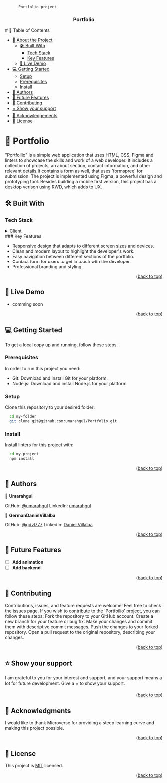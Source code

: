
          Portfolio project

<a name="readme-top"></a>
<div align="center">
  <h3><b>Portfolio </b></h3>
</div>
<!-- TABLE OF CONTENTS -->
# 📗 Table of Contents

- [📖 About the Project](#about-project)
  - [🛠 Built With](#built-with)
    - [Tech Stack](#tech-stack)
    - [Key Features](#key-features)
  - [🚀 Live Demo](#live-demo)
- [💻 Getting Started](#getting-started)
  - [Setup](#setup)
  - [Prerequisites](#prerequisites)
  - [Install](#install)
- [👥 Authors](#authors)
- [🔭 Future Features](#future-features)
- [🤝 Contributing](#contributing)
- [⭐️ Show your support](#support)
- [🙏 Acknowledgements](#acknowledgements)
- [📝 License](#license)

<!-- PROJECT DESCRIPTION -->

# 📖 Portfolio <a name="about-project"></a>

"Portfoilio" is a simple web application that uses HTML, CSS, Figma and linters to showcase the skills and work of a web developer. It includes a collection of projects, an about section, contact information, and other relevant details.It contains a form as well, that uses 'formspree' for submission. The project is implemented using Figma, a powerful design and prototyping tool. Besides building a mobile first version, this project has a desktop verison using RWD, which adds to UX. 

## 🛠 Built With <a name="built-with"></a>

### Tech Stack <a name="tech-stack"></a>
<details>
  <summary>Client</summary>
  <ul>
    <li>HTML</li>
    <li>CSS</li>
  </ul>
</details
<!-- Features -->
### Key Features <a name="key-features"></a>
<ul>
<li> Responsive design that adapts to different screen sizes and devices.</li>
<li> Clean and modern layout to highlight the developer's work.</li>
<li> Easy navigation between different sections of the portfolio.</li>
<li> Contact form for users to get in touch with the developer.</li>
<li> Professional branding and styling.</li>
</ul>

<p align="right">(<a href="#readme-top">back to top</a>)</p>

<!-- LIVE DEMO -->

## 🚀 Live Demo <a name="live-demo"></a>
- comming soon

<p align="right">(<a href="#readme-top">back to top</a>)</p>

<!-- GETTING STARTED -->

## 💻 Getting Started <a name="getting-started"></a>

To get a local copy up and running, follow these steps.

### Prerequisites

In order to run this project you need:
- Git: Download and install Git for your platform.
- Node.js: Download and install Node.js for your platform

### Setup

Clone this repository to your desired folder:

```sh
  cd my-folder
  git clone git@github.com:umarahgul/Portfolio.git
```

### Install

Install linters for this project with:

```sh
  cd my-project
  npm install
```

<p align="right">(<a href="#readme-top">back to top</a>)</p>

<!-- AUTHORS -->

## 👥 Authors <a name="authors"></a>


👤 **Umarahgul**

GitHub: [@umarahgul](https://github.com/umarahgul)
LinkedIn: [umarahgul](https://www.linkedein.com/umarahgul)

👤 **GermanDanielVillalba**

GitHub: [@gdvl777](https://github.com/gdvl777)
LinkedIn: [Daniel Villalba](https://www.linkedin.com/in/daniel-villalba)



<p align="right">(<a href="#readme-top">back to top</a>)</p>

<!-- FUTURE FEATURES -->

## 🔭 Future Features <a name="future-features"></a>
- [ ] **Add animation**
- [ ] **Add backend**

<p align="right">(<a href="#readme-top">back to top</a>)</p>

<!-- CONTRIBUTING -->
## 🤝 Contributing <a name="contributing"></a>
Contributions, issues, and feature requests are welcome!
Feel free to check the issues page.
If you wish to contribute to the 'Portfoilio' project, you can follow these steps:
Fork the repository to your GitHub account.
Create a new branch for your feature or bug fix.
Make your changes and commit them with descriptive commit messages.
Push the changes to your forked repository.
Open a pull request to the original repository, describing your changes.
<p align="right">(<a href="#readme-top">back to top</a>)</p>

<!-- SUPPORT -->
## ⭐️ Show your support <a name="support"></a>
 I am grateful to you for your interest and support, and your support means a lot for future development. Give a ⭐️ to show your support.

<p align="right">(<a href="#readme-top">back to top</a>)</p>

<!-- ACKNOWLEDGEMENTS -->
## 🙏 Acknowledgments <a name="acknowledgements"></a>
I would like to thank Microverse for providing a steep learning curve and making this project possible.

<p align="right">(<a href="#readme-top">back to top</a>)</p>

<!-- LICENSE -->
## 📝 License <a name="license"></a>
This project is [MIT](./LICENSE) licensed.

<p align="right">(<a href="#readme-top">back to top</a>)</p>

